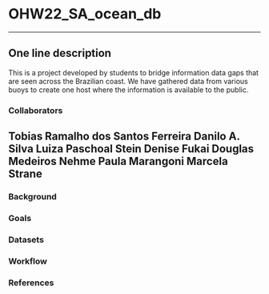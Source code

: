 # OHW22_SA_ocean_db
---
## One line description
This is a project developed by students to bridge information data gaps that are seen across the Brazilian coast. We have gathered data from various buoys to create one host where the information is available to the public.
### Collaborators
Tobias Ramalho dos Santos Ferreira
Danilo A. Silva
Luiza Paschoal Stein
Denise Fukai
Douglas Medeiros Nehme
Paula Marangoni
Marcela Strane
---
### Background

### Goals

### Datasets

### Workflow

### References
